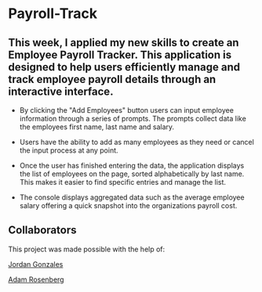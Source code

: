# Payroll-Track

## This week, I applied my new skills to create an Employee Payroll Tracker. This application is designed to help users efficiently manage and track employee payroll details through an interactive interface.

- By clicking the "Add Employees" button users can input employee information through a series of prompts. The prompts collect data like the employees first name, last name and salary.

- Users have the ability to add as many employees as they need or cancel the input process at any point.

- Once the user has finished entering the data, the application displays the list of employees on the page, sorted alphabetically by last name. This makes it easier to find specific entries and manage the list.

- The console displays aggregated data such as the average employee salary offering a quick snapshot into the organizations payroll cost.

## Collaborators

This project was made possible with the help of:

[Jordan Gonzales](https://github.com/JordanGWiz)

[Adam Rosenberg](https://github.com/AcoderRose)
